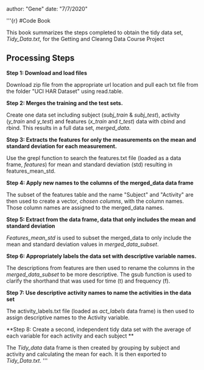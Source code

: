author: "Gene"
date: "7/7/2020"

'''{r}
#Code Book

This book summarizes the steps completed to obtain the tidy data set, *Tidy_Data.txt*, for the Getting and Cleanng Data Course Project

## Processing Steps

**Step 1: Download and load files**

Download zip file from the appropriate url location and pull each txt file from the folder "UCI HAR Dataset" using read.table.

**Step 2: Merges the training and the test sets.**

Create one data set including subject (*subj_train* & *subj_test*), activity (*y_train* and *y_test*) and features (*x_train* and *t_test*) data with cbind and rbind.  This results in a full data set, *merged_data*.

**Step 3: Extracts the features for only the measurements on the mean and standard deviation for each measurement.**

Use the grepl function to search the features.txt file (loaded as a data frame, *features*) for mean and standard deviation (std) resulting in features_mean_std. 

**Step 4: Apply new names to the columns of the merged_data data frame**

The subset of the features table and the name "Subject" and "Activity" are then used to create a vector, *chosen columns*, with the column names. Those column names are assigned to the merged_data names.

**Step 5: Extract from the data frame, data that only includes the mean and standard deviation**

*Features_mean_std* is used to subset the merged_data to only include the mean and standard deviation values in *merged_data_subset*.

**Step 6: Appropriately labels the data set with descriptive variable names.**

The descriptions from features are then used to rename the columns in the *merged_data_subset* to be more descriptive. The gsub function is used to clarify the shorthand that was used for time (t) and frequency (f).

**Step 7: Use descriptive activity names to name the activities in the data set**

The activity_labels.txt file (loaded as *act_labels* data frame) is then used to assign descriptive names to the Activity variable.

**Step 8: Create a second, independent tidy data set with the average of each variable for each activity and each subject **

The *Tidy_data* data frame is then created by grouping by subject and activity and calculating the mean for each. 
It is then exported to *Tidy_Data.txt*.
'''
